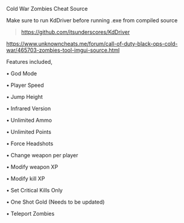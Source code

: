 Cold War Zombies Cheat Source

Make sure to run KdDriver before running .exe from compiled source

> https://github.com/itsunderscores/KdDriver

https://www.unknowncheats.me/forum/call-of-duty-black-ops-cold-war/465703-zombies-tool-imgui-source.html

Features included,

• God Mode

• Player Speed

• Jump Height

• Infrared Version

• Unlimited Ammo

• Unlimited Points

• Force Headshots

• Change weapon per player

• Modify weapon XP

• Modify kill XP

• Set Critical Kills Only

• One Shot Gold (Needs to be updated)

• Teleport Zombies

